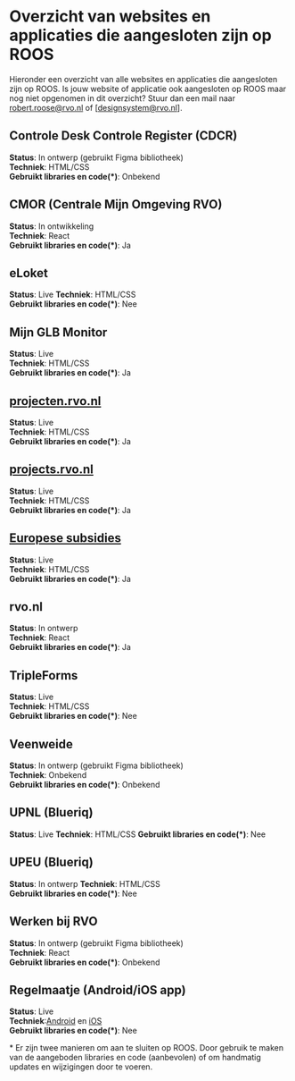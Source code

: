 # Overzicht van websites en applicaties die aangesloten zijn op ROOS

Hieronder een overzicht van alle websites en applicaties die aangesloten zijn op ROOS. Is jouw website of applicatie ook aangesloten op ROOS maar nog niet opgenomen in dit overzicht? Stuur dan een mail naar [robert.roose@rvo.nl](mailto:robert.roose@rvo.nl) of [designsystem@rvo.nl].

## Controle Desk Controle Register (CDCR)

**Status**: In ontwerp (gebruikt Figma bibliotheek)  
**Techniek**: HTML/CSS  
**Gebruikt libraries en code(\*)**: Onbekend

## CMOR (Centrale Mijn Omgeving RVO)

**Status**: In ontwikkeling  
**Techniek**: React  
**Gebruikt libraries en code(\*)**: Ja

## eLoket

**Status**: Live
**Techniek**: HTML/CSS  
**Gebruikt libraries en code(\*)**: Nee

## Mijn GLB Monitor

**Status**: Live  
**Techniek**: HTML/CSS  
**Gebruikt libraries en code(\*)**: Ja

## [projecten.rvo.nl](https://projecten.rvo.nl/)

**Status**: Live  
**Techniek**: HTML/CSS  
**Gebruikt libraries en code(\*)**: Ja

## [projects.rvo.nl](https://projects.rvo.nl/)

**Status**: Live  
**Techniek**: HTML/CSS  
**Gebruikt libraries en code(\*)**: Ja

## [Europese subsidies](https://europese-subsidies.rvo.nl/nl)

**Status**: Live  
**Techniek**: HTML/CSS  
**Gebruikt libraries en code(\*)**: Ja

## rvo.nl

**Status**: In ontwerp  
**Techniek**: React  
**Gebruikt libraries en code(\*)**: Ja

## TripleForms

**Status**: Live  
**Techniek**: HTML/CSS  
**Gebruikt libraries en code(\*)**: Nee

## Veenweide

**Status**: In ontwerp (gebruikt Figma bibliotheek)  
**Techniek**: Onbekend  
**Gebruikt libraries en code(\*)**: Onbekend

## UPNL (Blueriq)

**Status**: Live
**Techniek**: HTML/CSS
**Gebruikt libraries en code(\*)**: Nee

## UPEU (Blueriq)

**Status**: In ontwerp
**Techniek**: HTML/CSS  
**Gebruikt libraries en code(\*)**: Nee

## Werken bij RVO

**Status**: In ontwerp (gebruikt Figma bibliotheek)  
**Techniek**: React  
**Gebruikt libraries en code(\*)**: Onbekend

## Regelmaatje (Android/iOS app)

**Status**: Live  
**Techniek**:[Android](https://play.google.com/store/apps/details?id=nl.rvo.regelmaatje) en [iOS](https://apps.apple.com/nl/app/regelmaatje/id6450216454)  
**Gebruikt libraries en code(\*)**: Nee

\* Er zijn twee manieren om aan te sluiten op ROOS. Door gebruik te maken van de aangeboden libraries en code (aanbevolen) of om handmatig updates en wijzigingen door te voeren.

